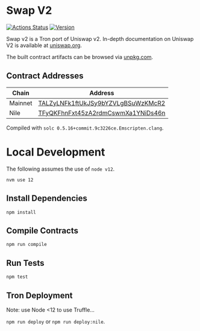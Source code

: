 # Swap V2

[![Actions Status](https://github.com/oikos-cash/swap-v2-core/workflows/CI/badge.svg)](https://github.com/oikos-cash/swap-v2-core/actions)
[![Version](https://img.shields.io/npm/v/@oikos/swap-v2-core)](https://www.npmjs.com/package/@oikos/swap-v2-core)

Swap v2 is a Tron port of Uniswap v2. In-depth documentation on Uniswap V2 is available at [uniswap.org](https://uniswap.org/docs).

The built contract artifacts can be browsed via [unpkg.com](https://unpkg.com/browse/@oikos-cash/swap-v2-core@latest/).

## Contract Addresses

| Chain   | Address                                                                                                       |
| ------- | ------------------------------------------------------------------------------------------------------------- |
| Mainnet | [TALZyLNFk1ftUkJSy9bYZVLgBSuWzKMcR2](https://tronscan.org/#/contract/TALZyLNFk1ftUkJSy9bYZVLgBSuWzKMcR2)      |
| Nile    | [TFyQKFhnFxt45zA2rdmCswmXa1YNiDs46n](https://nile.tronscan.org/#/contract/TFyQKFhnFxt45zA2rdmCswmXa1YNiDs46n) |

Compiled with `solc 0.5.16+commit.9c3226ce.Emscripten.clang`.

# Local Development

The following assumes the use of `node v12`.

```
nvm use 12
```

## Install Dependencies

`npm install`

## Compile Contracts

`npm run compile`

## Run Tests

`npm test`

## Tron Deployment

Note: use Node <12 to use Truffle...

`npm run deploy` or `npm run deploy:nile`.
